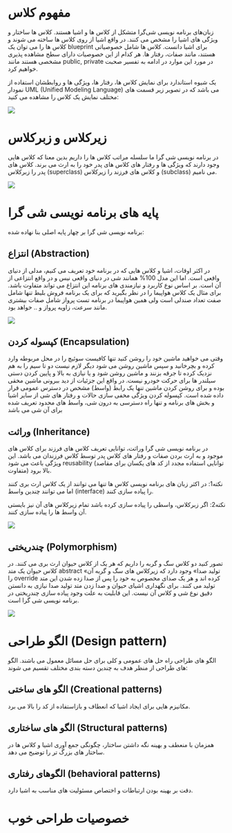 # مفهوم کلاس

زبان‌های  برنامه نویسی شی‌گرا متشکل از کلاس ها و اشیا هستند. کلاس ها ساختار و ویژگی های اشیا را مشخص می کنند. در واقع اشیا از روی کلاس ها ساخته می شوند و کلاس ها را می توان یک blueprint برای اشیا دانست. کلاس ها شامل خصوصیاتی هستند، مانند  صفات، رفتار ها. هر کدام از این خصوصیات دارای سطح مشاهده پذیری مشخصی هستند مانند public, private در مورد این موارد در ادامه به تفسیر صحبت خواهیم کرد.

یک شیوه استاندارد برای نمایش کلاس ها، رفتار ها، ویژگی ها و روابطشان استفاده از نمودار UML (Unified Modeling Language) می باشد که در تصویر زیر قسمت های مختلف نمایش یک کلاس را مشاهده می کنید:

![](https://s8.uupload.ir/files/oop1_xoxq.png)

# زیرکلاس و زبرکلاس

در برنامه نویسی شی گرا ما سلسله مراتب کلاس ها را داریم بدین معنا که کلاس هایی وجود دارند که ویژگی ها و رفتار های کلاس های پدر خود را به ارث می برند. کلاس های پدر را زبرکلاس (superclass) و کلاس های فرزند را زیرکلاس (subclass) می نامیم.

![](https://s8.uupload.ir/files/oop2_s09c.png)

# پایه های برنامه نویسی شی گرا

برنامه نویسی شی گرا بر چهار پایه اصلی بنا نهاده شده:


## انتزاع (Abstraction)

در اکثر اوقات، اشیا و کلاس هایی که در برنامه خود تعریف می کنیم، مدلی از دنیای واقعی است. اما این مدل 100% همانند شی در دنیای واقعی نیس و در واقع انتزاعی از آن است. بر اساس نوع کاربرد و نیازمندی های برنامه این انتزاع می تواند متفاوت باشد. برای مثال یک کلاس هواپیما را در نظر بگیرید که برای یک برنامه فروش بلیط تنها شامل صفت تعداد صندلی است ولی همین هواپیما  در برنامه تست پرواز شامل صفات بیشتری مانند سرعت، زاویه پرواز و .. خواهد بود.

![](https://s8.uupload.ir/files/oop3_ilyi.png)

## کپسوله کردن (Encapsulation)

وقتی می خواهید ماشین خود را روشن کنید تنها کافیست سوئیچ را در محل مربوطه وارد کرده و بچرخانید و سپس ماشین روشن می شود دیگر لازم نیست دو تا سیم را به هم نزدیک کرده تا جرقه بزنند و ماشین روشن شود و یا نیازی به بالا و پایین کردن دستی سیلندر ها
برای حرکت خودرو نیست. در واقع این جزئیات از دید ببرونی ماشین مخقی بوده و برای روشن کردن ماشین تنها یک رابط (واسط) مشخص در دسترس عمومی قرار داده شده است. کپسوله کردن ویژگی مخفی سازی حالات و رفتار های شی از سایر اشیا و بخش های برنامه و تنها راه دسترسی به درون شی، واسط های محدود تعریف شده برای آن شی می باشد

## وراثت (Inheritance)

در برنامه نویسی شی گرا وراثت، توانایی تعریف کلاس های فرزند برای کلاس های موجود و به ارث بردن صفات و رفتار های کلاس پدر توسط کلاس فرزندان می باشد. این ویژگی باعث می شود reusability (توانایی استفاده مجدد از کد های یکسان برای مقاصد متفاوت) بالا برود. 

نکته1: در اکثر زبان های برنامه نویسی کلاس ها تنها می توانند از یک کلاس ارث بری کنند اما می توانند چندین واسط (interface) را پیاده سازی کنند.

نکته2: اگر زبرکلاس، واسطی را پیاده سازی کرده باشد تمام زیرکلاس های آن نیز بایستی آن واسط ها را پیاده سازی کنند.

![](https://s8.uupload.ir/files/oop4_g2zh.png)

## چندریختی (Polymorphism)

تصور کنید دو کلاس سگ و گربه را داریم که هر یک از کلاس حیوان ارث بری می کنند. در کلاس حیوان یک متد abstract «تولید صدا» وجود دارد که زیرکلاس های سگ و گربه آن را override کرده اند و هر یک صدای مخصوص به خود را پس از صدا زده شدن این متد تولید می کنند. برای نگهداری اشیای حیوان و صدا زدن متد تولید صدا نیازی به دانستن دقیق نوع شی و کلاس آن نیست. این قابلیت به علت وجود پیاده سازی چندریختی در برنامه نویسی شی گرا است.

![](https://s8.uupload.ir/files/oop5_gzn.png)


# الگو طراحی (Design pattern)

الگو های طراحی راه حل های عمومی و کلی برای حل مسائل معمول می باشند. الگو های طراحی از منظر هدف به چندین دسته بندی مختلف تقسیم می شوند:

## الگو های ساختی (Creational patterns)

مکانیزم هایی برای ایجاد اشیا که انعطاف و بازاستفاده از کد را بالا می برد.

## الگو های ساختاری (Structural patterns)

همزمان با منعطف و بهینه نگه داشتن ساختار، چگونگی جمع آوری اشیا و کلاس ها در ساختار های بزرگ تر را توضیح می دهد.

## الگوهای رفتاری (behavioral patterns)

دقت بر بهینه بودن ارتباطات و اختصاص مسئولیت های مناسب به اشیا دارد.

# خصوصیات طراحی خوب

